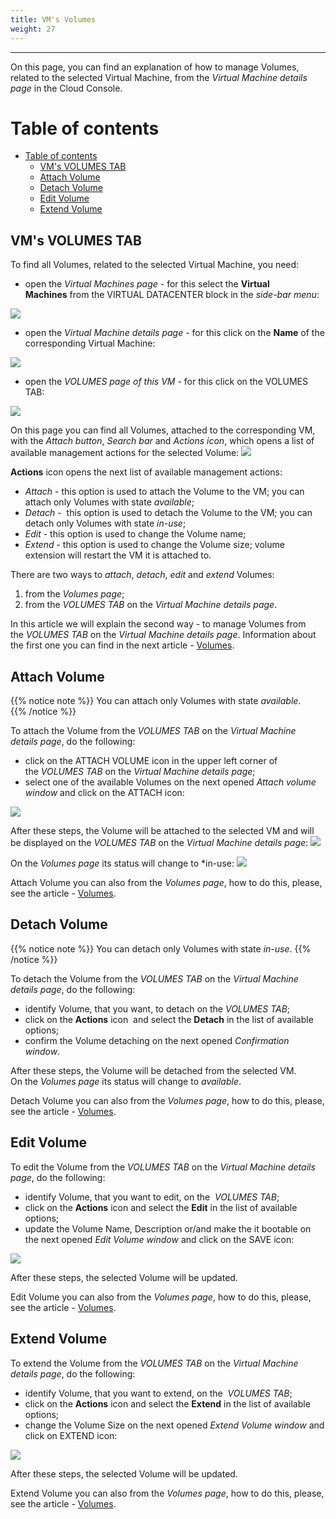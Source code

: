 ```yaml
---
title: VM's Volumes
weight: 27
---
```

___
On this page, you can find an explanation of how to manage Volumes, related to the selected Virtual Machine, from the *Virtual Machine details page* in the Cloud Console.

# Table of contents
- [Table of contents](#table-of-contents)
  - [VM's VOLUMES TAB](#vms-volumes-tab)
  - [Attach Volume](#attach-volume)
  - [Detach Volume](#detach-volume)
  - [Edit Volume](#edit-volume)
  - [Extend Volume](#extend-volume)

## VM's VOLUMES TAB
To find all Volumes, related to the selected Virtual Machine, you need:
- open the *Virtual Machines page* - for this select the **Virtual Machines** from the VIRTUAL DATACENTER block in the *side-bar menu*:

![](../../../assets/images/conn-lin/7.png?width=15pc&classes=border,shadow)

- open the *Virtual Machine details page* - for this click on the **Name** of the corresponding Virtual Machine:

![](../../../assets/images/conn-lin/8.png?classes=border,shadow)

- open the *VOLUMES page of this VM* - for this click on the VOLUMES TAB:

![](../../../assets/images/vol/12.png?width=25pc&classes=border,shadow) 

On this page you can find all Volumes, attached to the corresponding VM, with the *Attach button*, *Search bar* and *Actions icon*, which opens a list of available management actions for the selected Volume: 
![](../../../assets/images/vol/13.png?classes=border,shadow)    

**Actions** icon opens the next list of available management actions:
- *Attach* - this option is used to attach the Volume to the VM; you can attach only Volumes with state *available*;  
- *Detach* -  this option is used to detach the Volume to the VM; you can detach only Volumes with state *in-use*;  
- *Edit* - this option is used to change the Volume name;
- *Extend* - this option is used to change the Volume size; volume extension will restart the VM it is attached to.

There are two ways to *attach*, *detach*, *edit* and *extend* Volumes:
1. from the *Volumes page*;
2. from the *VOLUMES TAB* on the *Virtual Machine details page*.

In this article we will explain the second way - to manage Volumes from the *VOLUMES TAB* on the *Virtual Machine details page*. Information about the first one you can find in the next article - [Volumes](https://docs.ventuscloud.eu/products/storage/volumes/).  

## Attach Volume
{{% notice note %}}
You can attach only Volumes with state *available*.  
{{% /notice %}}

To attach the Volume from the *VOLUMES TAB* on the *Virtual Machine details page*, do the following:
- click on the ATTACH VOLUME icon in the upper left corner of the *VOLUMES TAB* on the *Virtual Machine details page*;
- select one of the available Volumes on the next opened *Attach volume window* and click on the ATTACH icon:

![](../../../assets/images/vol/14.png?width=35pc&classes=border,shadow)  

After these steps, the Volume will be attached to the selected VM and will be displayed on the *VOLUMES TAB* on the *Virtual Machine details page*:
![](../../../assets/images/vol/10.png?classes=border,shadow)   

On the *Volumes page* its status will change to *in-use:
![](../../../assets/images/vol/9.png?classes=border,shadow) 

Attach Volume you can also from the *Volumes page*, how to do this, please, see the article - [Volumes](https://docs.ventuscloud.eu/products/storage/volumes/).

## Detach Volume
{{% notice note %}}
You can detach only Volumes with state *in-use*. 
{{% /notice %}}  

To detach the Volume from the *VOLUMES TAB* on the *Virtual Machine details page*, do the following:
- identify Volume, that you want, to detach on the *VOLUMES TAB*;
- click on the **Actions** icon  and select the **Detach** in the list of available options;
- confirm the Volume detaching on the next opened *Confirmation window*.

After these steps, the Volume will be detached from the selected VM.  
On the *Volumes page* its status will change to *available*.

Detach Volume you can also from the *Volumes page*, how to do this, please, see the article - [Volumes](https://docs.ventuscloud.eu/products/storage/volumes/).

## Edit Volume
To edit the Volume from the *VOLUMES TAB* on the *Virtual Machine details page*, do the following:
- identify Volume, that you want to edit, on the  *VOLUMES TAB*;
- click on the **Actions** icon and select the **Edit** in the list of available options;
- update the Volume Name, Description or/and make the it bootable on the next opened *Edit Volume window* and click on the SAVE icon:

![](../../../assets/images/vol/6.png?width=35pc&classes=border,shadow)

After these steps, the selected Volume will be updated.

Edit Volume you can also from the *Volumes page*, how to do this, please, see the article - [Volumes](https://docs.ventuscloud.eu/products/storage/volumes/).

## Extend Volume

To extend the Volume from the *VOLUMES TAB* on the *Virtual Machine details page*, do the following:
- identify Volume, that you want to extend, on the  *VOLUMES TAB*;
- click on the **Actions** icon and select the **Extend** in the list of available options;
- change the Volume Size on the next opened *Extend Volume window* and click on EXTEND icon:

![](../../../assets/images/vol/7.png?width=35pc&classes=border,shadow)

After these steps, the selected Volume will be updated.

Extend Volume you can also from the *Volumes page*, how to do this, please, see the article - [Volumes](https://docs.ventuscloud.eu/products/storage/volumes/).